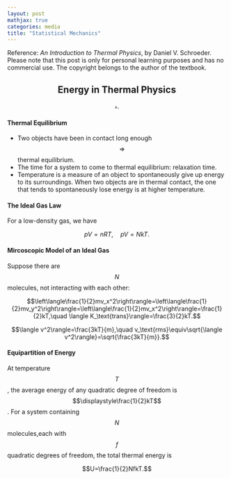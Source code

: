 ```yaml
---
layout: post
mathjax: true
categories: media
title: "Statistical Mechanics"
---
```


Reference: *An Introduction to Thermal Physics*, by Daniel V. Schroeder. Please note that this post is only for personal learning purposes and has no commercial use. The copyright belongs to the author of the textbook.

## <center>Energy in Thermal Physics</center>
$$\mathscr{r}.$$
#### Thermal Equilibrium
* Two objects have been in contact long enough $$\Rightarrow$$ thermal equilibrium.
* The time for a system to come to thermal equilibrium: relaxation time.
* Temperature is a measure of an object to spontaneously give up energy to its surroundings. When two objects are in thermal contact, the one that tends to spontaneously lose energy is at higher temperature.

#### The Ideal Gas Law
For a low-density gas, we have

$$pV=nRT,\quad pV=NkT.$$

#### Mircoscopic Model of an Ideal Gas
Suppose there are $$N$$ molecules, not interacting with each other:

$$\left\langle\frac{1}{2}mv_x^2\right\rangle=\left\langle\frac{1}{2}mv_y^2\right\rangle=\left\langle\frac{1}{2}mv_x^2\right\rangle=\frac{1}{2}kT,\quad \langle K_\text{trans}\rangle=\frac{3}{2}kT.$$

$$\langle v^2\rangle=\frac{3kT}{m},\quad v_\text{rms}\equiv\sqrt{\langle v^2\rangle}=\sqrt{\frac{3kT}{m}}.$$

#### Equipartition of Energy
At temperature $$T$$, the average energy of any quadratic degree of freedom is $$\displaystyle\frac{1}{2}kT$$. For a system containing $$N$$ molecules,each with $$f$$ quadratic degrees of freedom, the total thermal energy is

$$U=\frac{1}{2}NfkT.$$
